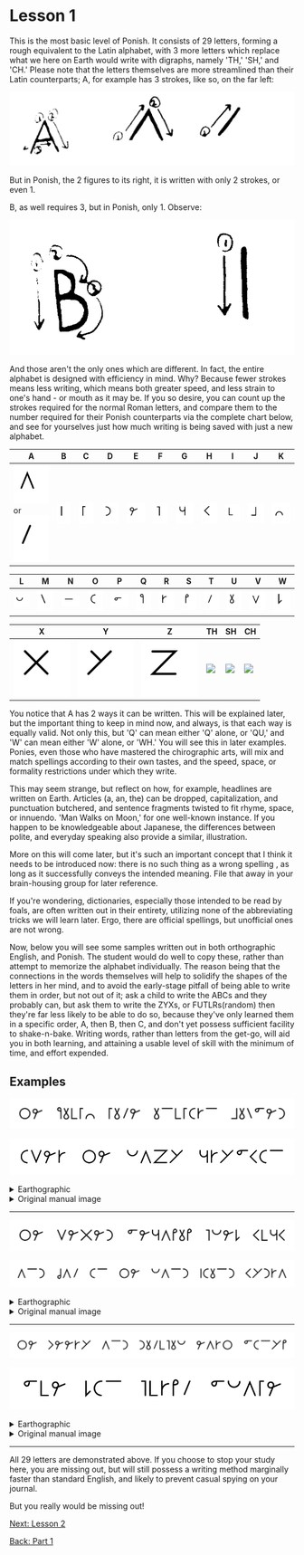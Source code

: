 # Lesson 1

This is the most basic level of Ponish. It consists of 29 letters, forming a
rough equivalent to the Latin alphabet, with 3 more letters which replace what
we here on Earth would write with digraphs, namely 'TH,' 'SH,' and 'CH.' Please
note that the letters themselves are more streamlined than their Latin
counterparts; A, for example has 3 strokes, like so, on the far left:

![](./original-images/001.png)

But in Ponish, the 2 figures to its right, it is written with only 2 strokes, or
even 1.

B, as well requires 3, but in Ponish, only 1. Observe:

![](./original-images/002.png)

And those aren't the only ones which are different. In fact, the entire alphabet
is designed with efficiency in mind. Why? Because fewer strokes means less
writing, which means both greater speed, and less strain to one's hand - or
mouth as it may be. If you so desire, you can count up the strokes required for
the normal Roman letters, and compare them to the number required for their
Ponish counterparts via the complete chart below, and see for yourselves just
how much writing is being saved with just a new alphabet.

| A                                                               | B                     | C                     | D                     | E                     | F                     | G                     | H                     | I                     | J                     | K                     |
| --------------------------------------------------------------- | --------------------- | --------------------- | --------------------- | --------------------- | --------------------- | --------------------- | --------------------- | --------------------- | --------------------- | --------------------- |
| ![](./alphabet/A-two-legs.svg) or ![](./alphabet/A-one-leg.svg) | ![](./alphabet/B.svg) | ![](./alphabet/C.svg) | ![](./alphabet/D.svg) | ![](./alphabet/E.svg) | ![](./alphabet/F.svg) | ![](./alphabet/G.svg) | ![](./alphabet/H.svg) | ![](./alphabet/I.svg) | ![](./alphabet/J.svg) | ![](./alphabet/K.svg) |

| L                     | M                     | N                     | O                     | P                     | Q                     | R                     | S                     | T                     | U                     | V                     | W                     |
| --------------------- | --------------------- | --------------------- | --------------------- | --------------------- | --------------------- | --------------------- | --------------------- | --------------------- | --------------------- | --------------------- | --------------------- |
| ![](./alphabet/L.svg) | ![](./alphabet/M.svg) | ![](./alphabet/N.svg) | ![](./alphabet/O.svg) | ![](./alphabet/P.svg) | ![](./alphabet/Q.svg) | ![](./alphabet/R.svg) | ![](./alphabet/S.svg) | ![](./alphabet/T.svg) | ![](./alphabet/U.svg) | ![](./alphabet/V.svg) | ![](./alphabet/W.svg) |

| X                     | Y                     | Z                     | TH                    | SH                    | CH                    |
| --------------------- | --------------------- | --------------------- | --------------------- | --------------------- | --------------------- |
| ![](./alphabet/X.svg) | ![](./alphabet/Y.svg) | ![](./alphabet/Z.svg) | ![](./alphabet/ð.svg) | ![](./alphabet/ʃ.svg) | ![](./alphabet/ʧ.svg) |

You notice that A has 2 ways it can be written. This will be explained later,
but the important thing to keep in mind now, and always, is that each way is
equally valid. Not only this, but 'Q' can mean either 'Q' alone, or 'QU,' and
'W' can mean either 'W' alone, or 'WH.' You will see this in later examples.
Ponies, even those who have mastered the chirographic arts, will mix and match
spellings according to their own tastes, and the speed, space, or formality
restrictions under which they write.

This may seem strange, but reflect on how, for example, headlines are written on
Earth. Articles (a, an, the) can be dropped, capitalization, and punctuation
butchered, and sentence fragments twisted to fit rhyme, space, or innuendo. 'Man
Walks on Moon,' for one well-known instance. If you happen to be knowledgeable
about Japanese, the differences between polite, and everyday speaking also
provide a similar, illustration.

More on this will come later, but it's such an important concept that I think it
needs to be introduced now: there is no such thing as a wrong spelling , as long
as it successfully conveys the intended meaning. File that away in your
brain-housing group for later reference.

If you're wondering, dictionaries, especially those intended to be read by
foals, are often written out in their entirety, utilizing none of the
abbreviating tricks we will learn later. Ergo, there are official spellings, but
unofficial ones are not wrong.

Now, below you will see some samples written out in both orthographic English,
and Ponish. The student would do well to copy these, rather than attempt to
memorize the alphabet individually. The reason being that the connections in the
words themselves will help to solidify the shapes of the letters in her mind,
and to avoid the early-stage pitfall of being able to write them in order, but
not out of it; ask a child to write the ABCs and they probably can, but ask them
to write the ZYXs, or FUTLRs(random) then they're far less likely to be able to
do so, because they've only learned them in a specific order, A, then B, then C,
and don't yet possess sufficient facility to shake-n-bake. Writing words, rather
than letters from the get-go, will aid you in both learning, and attaining a
usable level of skill with the minimum of time, and effort expended.

## Examples

![example-1](./lesson-1/example-1.svg)

![example-2](./lesson-1/example-2.svg)

<details>
<summary>Earthographic</summary>

The quick cute unicorn jumped

<br/>

over the lazy gryphon.

</details>

<details>
<summary>Original manual image</summary>

<img src="./original-images/004.png" alt="">

</details>

---

![example-3](./lesson-1/example-3.svg)

![example-4](./lesson-1/example-4.svg)

<details>
<summary>Earthographic</summary>

The vexed pegasus flew high,

<br/>

and shat on the land-bound Hydra.

</details>

<details>
<summary>Original manual image</summary>

<img src="./original-images/005.png" alt="">

</details>

---

![example-5](./lesson-1/example-5.svg)

![example-6](./lesson-1/example-6.svg)

<details>
<summary>Earthographic</summary>

The cheery and dutiful earth

<br/>

pony's pie won first place!

</details>

<details>
<summary>Original manual image</summary>

<img src="./original-images/006.png" alt="">

</details>

---

All 29 letters are demonstrated above. If you choose to stop your study here,
you are missing out, but will still possess a writing method marginally faster
than standard English, and likely to prevent casual spying on your journal.

But you really would be missing out!

[Next: Lesson 2](./part-1-lesson-2.md)

[Back: Part 1](./part-1.md)
